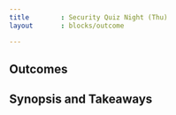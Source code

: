 ```yaml
---
title        : Security Quiz Night (Thu)
layout       : blocks/outcome

---
```



## Outcomes



## Synopsis and Takeaways
